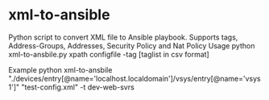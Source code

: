 # xml-to-ansible
Python script to convert XML file to Ansible playbook.  Supports tags, Address-Groups, Addresses, Security Policy and Nat Policy
Usage
python xml-to-ansbile.py xpath configfile -tag [taglist in csv format]

Example
python xml-to-ansbile "./devices/entry[@name='localhost.localdomain']/vsys/entry[@name='vsys1']" "test-config.xml"
-t dev-web-svrs
